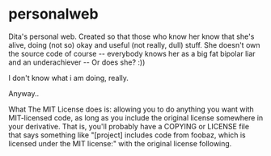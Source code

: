 # personalweb
Dita's personal web. Created so that those who know her know that she's alive, doing (not so) okay and useful (not really, dull) stuff.
She doesn't own the source code of course -- everybody knows her as a big fat bipolar liar and an underachiever -- Or does she? :))

I don't know what i am doing, really. 

Anyway..

What The MIT License does is: allowing you to do anything you want with MIT-licensed code, as long as you include the original license somewhere in your derivative.  That is, you'll probably have a COPYING or LICENSE file that says something like "[project] includes code from foobaz, which is licensed under the MIT license:" with the original license following.
